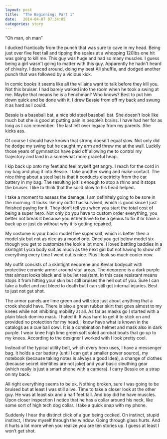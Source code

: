 ```yaml
---
layout: post
title:  "The Beginning: Part 1"
date:   2014-04-07 07:34:05
categories: story
---
```


“Oh man, oh man”

I ducked frantically from the punch that was sure to cave in my head. Being just over five feet tall and tipping the scales at a whopping 120lbs one hit was going to kill me. This guy was huge and had so many muscles. I guess being a girl wasn't going to matter with this guy. Apparently he hadn't heard of chivalry. I danced around, doing my best Ali shuffle, and dodged another punch that was followed by a vicious kick. 

In comic books it seems like all the villains want to talk before they kill you. Not this bruiser. I had barely walked into the room when he took a swing at me. Maybe that means he is a henchman? Who knows? Best to put him down quick and be done with it. I drew Bessie from off my back and swung it as hard as I could. 

Bessie is a baseball bat, a nice old steel baseball bat. She doesn't look like much but she is good at putting pain in people’s brains. I have had her for as long as I can remember. The last left over legacy from my parents. She kicks ass. 

Of course I should have known that strong doesn't equal slow. Not only did he dodge my swing but he caught my arm and threw me at the wall. Luckily those years of gymnastics have paid off allowing me to control my trajectory and land in a somewhat more graceful heap. 

I kip back up onto my feet and feel myself get angry. I reach for the cord in my bag and plug it into Bessie. I take another swing and make contact. The nice thing about a steel bat is that it conducts electricity from the car battery in my bag. The resulting jolt is enough to stop a rhino and it stops the bruiser. I like to think that the solid blow to his head helped. 

I take a moment to assess the damage. I am definitely going to be sore in the morning. It looks like my outfit has survived, which is good since I just finished paying for it. They don’t tell you when you start the total cost of being a super hero. Not only do you have to custom order everything, you better not break it because you either have to be a genius to fix it or have a back up or just do without why it is getting repaired. 

My costume is your basic model five super suit, which is better then a model six but not as nice as a model one. Once you get below model six though you get to customize the look a lot more. I loved battling baddies in a skintight Lycra body suit as much as the next girl but not having to show off everything every time I went out is nice. Plus I look so much cooler now. 

My outfit consists of a skintight neoprene and Kevlar bodysuit with protective ceramic armor around vital areas. The neoprene is a dark purple that almost looks black and is bullet resistant. In this case resistant means stops it from hitting your skin but still bruises the hell out of you. Sure I can take a bullet and not bleed to death but I can still get internal injuries. Best to just not get shot.
 
The armor panels are lime green and will stop just about anything that a crook should have. There is also a green rubber skirt that goes almost to my knees while not inhibiting mobility at all. As far as masks go I started with a plain black domino mask. I hated it. It was hard to get it to stick on and provided no protection for my head. I know have what is known in the catalogs as a cue ball cowl. It is a combination helmet and mask also in dark purple. I wear knee high lime green soft soled acrobat boats that go up to my knees. According to the designer I worked with I look pretty cool.
 
Instead of the typical utility belt, which every hero uses, I have a messenger bag. It holds a car battery (until I can get a smaller power source), my notebook (because taking notes is always a good idea), a change of clothes (because secret identities are not joke) and your basic sleuthing gear (which really is just a smart phone with a camera). I carry Bessie on a strap on my back.

All right everything seems to be ok. Nothing broken, sure I was going to be bruised but at least I was still alive. Time to take a closer look at the other guy. He was at least six and a half feet tall. And boy did he have muscles. Upon closer inspection I notice that he has a collar around his neck, like some sort of high tech dog collar. I take a quick snap with my phone. 

Suddenly I hear the distinct click of a gun being cocked. On instinct, stupid instinct, I throw myself through the window. Going through glass hurts. And it hurts a lot more when you realize you are ten stories up. I guess at least I won’t get shot. 
